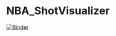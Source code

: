 # NBA_ShotVisualizer

[![Binder](https://mybinder.org/badge_logo.svg)](https://mybinder.org/v2/gh/seanm4/NBA_ShotVisualizer/HEAD?labpath=app.ipynb)
